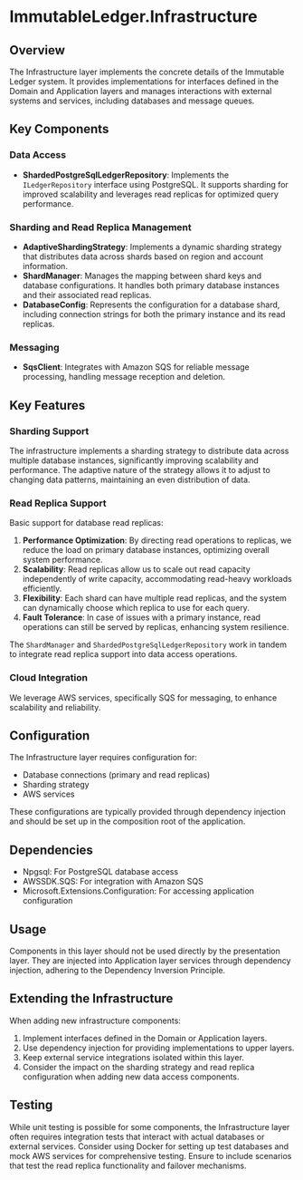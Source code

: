 # ImmutableLedger.Infrastructure

## Overview

The Infrastructure layer implements the concrete details of the Immutable Ledger system. It provides implementations for interfaces defined in the Domain and Application layers and manages interactions with external systems and services, including databases and message queues.

## Key Components

### Data Access

- **ShardedPostgreSqlLedgerRepository**: Implements the `ILedgerRepository` interface using PostgreSQL. It supports sharding for improved scalability and leverages read replicas for optimized query performance.

### Sharding and Read Replica Management

- **AdaptiveShardingStrategy**: Implements a dynamic sharding strategy that distributes data across shards based on region and account information.
- **ShardManager**: Manages the mapping between shard keys and database configurations. It handles both primary database instances and their associated read replicas.
- **DatabaseConfig**: Represents the configuration for a database shard, including connection strings for both the primary instance and its read replicas.

### Messaging

- **SqsClient**: Integrates with Amazon SQS for reliable message processing, handling message reception and deletion.

## Key Features

### Sharding Support

The infrastructure implements a sharding strategy to distribute data across multiple database instances, significantly improving scalability and performance. The adaptive nature of the strategy allows it to adjust to changing data patterns, maintaining an even distribution of data.

### Read Replica Support

Basic support for database read replicas:

1. **Performance Optimization**: By directing read operations to replicas, we reduce the load on primary database instances, optimizing overall system performance.
2. **Scalability**: Read replicas allow us to scale out read capacity independently of write capacity, accommodating read-heavy workloads efficiently.
3. **Flexibility**: Each shard can have multiple read replicas, and the system can dynamically choose which replica to use for each query.
4. **Fault Tolerance**: In case of issues with a primary instance, read operations can still be served by replicas, enhancing system resilience.

The `ShardManager` and `ShardedPostgreSqlLedgerRepository` work in tandem to integrate read replica support into data access operations.

### Cloud Integration

We leverage AWS services, specifically SQS for messaging, to enhance scalability and reliability.

## Configuration

The Infrastructure layer requires configuration for:
- Database connections (primary and read replicas)
- Sharding strategy
- AWS services

These configurations are typically provided through dependency injection and should be set up in the composition root of the application.

## Dependencies

- Npgsql: For PostgreSQL database access
- AWSSDK.SQS: For integration with Amazon SQS
- Microsoft.Extensions.Configuration: For accessing application configuration

## Usage

Components in this layer should not be used directly by the presentation layer. They are injected into Application layer services through dependency injection, adhering to the Dependency Inversion Principle.

## Extending the Infrastructure

When adding new infrastructure components:

1. Implement interfaces defined in the Domain or Application layers.
2. Use dependency injection for providing implementations to upper layers.
3. Keep external service integrations isolated within this layer.
4. Consider the impact on the sharding strategy and read replica configuration when adding new data access components.

## Testing

While unit testing is possible for some components, the Infrastructure layer often requires integration tests that interact with actual databases or external services. Consider using Docker for setting up test databases and mock AWS services for comprehensive testing. Ensure to include scenarios that test the read replica functionality and failover mechanisms.